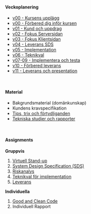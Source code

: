 #### Veckoplanering

* [v00 - Kursens upplägg](kurser/vteam-v1/v00-introduktion)
* [v00 - Förbered dig inför kursen](kurser/vteam-v1/v00-forbered)
* [v01 - Kund och uppdrag](kurser/vteam-v1/v01-uppdrag)
* [v02 - Fokus Serversidan](kurser/vteam-v1/v02-backend)
* [v03 - Fokus Klientsidan](kurser/vteam-v1/v03-frontend)
* [v04 - Leverans SDS](kurser/vteam-v1/v04-sds)
* [v05 - Implementation](kurser/vteam-v1/v05-implementation)
* [v06 - Teknikval](kurser/vteam-v1/v06-teknikval)
* [v07-09 - Implementera och testa](kurser/vteam-v1/v07-implementera)
* [v10 - Förbered leverans](kurser/vteam-v1/v10-forbered)
* [v11 - Leverans och presentation](kurser/vteam-v1/v11-leverans)

&nbsp;

<!--
Youtube spellista 2022 https://www.youtube.com/playlist?list=PLKtP9l5q3ce_wXroqbxvzSNBzi2Yy8ULF
-->

#### Material

<!--
* [Bakgrundsmaterial och kravspecifikation](kurser/vteam-v1/bakgrundsmaterial-och-uppgift)
-->

* Bakgrundsmaterial (domänkunskap)
* Kundens kravspecifikation
* [Tips, trix och förtydliganden](kurser/vteam-v1/tips-trix-och-fortydliganden)
* [Tekniska studier och rapporter](kurser/vteam-v1/tekniska-rapporter)

&nbsp;



#### Assignments

**Gruppvis**

1. [Virtuell Stand-up](kurser/vteam-v1/assignment/virtuell-stand-up)
1. [System Design Specification (SDS)](kurser/vteam-v1/assignment/system-design-specification)
1. [Riskanalys](kurser/vteam-v1/assignment/risk-analysis)
1. [Teknikval för implementation](kurser/vteam-v1/assignment/technical-implementation)
1. [Leverans](kurser/vteam-v1/assignment/delivery)

**Individuella**

1. [Good and Clean Code](kurser/vteam-v1/assignment/good-and-clean-code)
1. Individuell Rapport

<!--
1. [Individuell Rapport](kurser/vteam-v1/assignment/individual-report)
-->